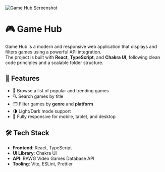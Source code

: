 ![Game Hub Screenshot](./screenshots/homepage.png)

# 🎮 Game Hub

Game Hub is a modern and responsive web application that displays and filters games using a powerful API integration.  
The project is built with **React**, **TypeScript**, and **Chakra UI**, following clean code principles and a scalable folder structure.

## 🚀 Features

- 🎯 Browse a list of popular and trending games
- 🔍 Search games by title
- 🗂️ Filter games by **genre** and **platform**
- 🌗 Light/Dark mode support
- 📱 Fully responsive for mobile, tablet, and desktop

## 🛠️ Tech Stack

- **Frontend**: React, TypeScript
- **UI Library**: Chakra UI
- **API**: RAWG Video Games Database API
- **Tooling**: Vite, ESLint, Prettier

